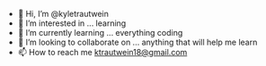 - 👋 Hi, I’m @kyletrautwein
- 👀 I’m interested in ... learning
- 🌱 I’m currently learning ... everything coding 
- 💞️ I’m looking to collaborate on ... anything that will help me learn
- 📫 How to reach me ktrautwein18@gmail.com

<!---
kyletrautwein/kyletrautwein is a ✨ special ✨ repository because its `README.md` (this file) appears on your GitHub profile.
You can click the Preview link to take a look at your changes.
--->
